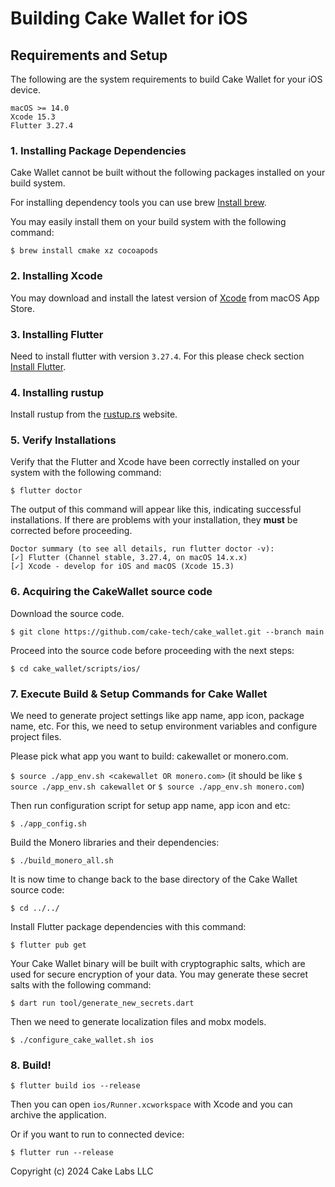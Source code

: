 # Building Cake Wallet for iOS

## Requirements and Setup

The following are the system requirements to build Cake Wallet for your iOS device.

```
macOS >= 14.0 
Xcode 15.3
Flutter 3.27.4
```

### 1. Installing Package Dependencies

Cake Wallet cannot be built without the following packages installed on your build system.

For installing dependency tools you can use brew [Install brew](https://brew.sh).

You may easily install them on your build system with the following command:

`$ brew install cmake xz cocoapods`

### 2. Installing Xcode

You may download and install the latest version of [Xcode](https://developer.apple.com/xcode/) from macOS App Store. 

### 3. Installing Flutter

Need to install flutter with version `3.27.4`. For this please check section [Install Flutter](https://docs.flutter.dev/get-started/install/macos/mobile-ios?tab=download).

### 4. Installing rustup

Install rustup from the [rustup.rs](https://rustup.rs/) website.

### 5. Verify Installations

Verify that the Flutter and Xcode have been correctly installed on your system with the following command:

`$ flutter doctor`

The output of this command will appear like this, indicating successful installations. If there are problems with your installation, they **must** be corrected before proceeding.
```
Doctor summary (to see all details, run flutter doctor -v):
[✓] Flutter (Channel stable, 3.27.4, on macOS 14.x.x)
[✓] Xcode - develop for iOS and macOS (Xcode 15.3)
```

### 6. Acquiring the CakeWallet source code

Download the source code.

`$ git clone https://github.com/cake-tech/cake_wallet.git --branch main`

Proceed into the source code before proceeding with the next steps:

`$ cd cake_wallet/scripts/ios/`

### 7. Execute Build & Setup Commands for Cake Wallet

We need to generate project settings like app name, app icon, package name, etc. For this, we need to setup environment variables and configure project files. 

Please pick what app you want to build: cakewallet or monero.com.

`$ source ./app_env.sh <cakewallet OR monero.com>`
(it should be like `$ source ./app_env.sh cakewallet` or `$ source ./app_env.sh monero.com`)

Then run configuration script for setup app name, app icon and etc:

`$ ./app_config.sh`  

Build the Monero libraries and their dependencies:

`$ ./build_monero_all.sh`

It is now time to change back to the base directory of the Cake Wallet source code:

`$ cd ../../`

Install Flutter package dependencies with this command:

`$ flutter pub get`

Your Cake Wallet binary will be built with cryptographic salts, which are used for secure encryption of your data. You may generate these secret salts with the following command:

`$ dart run tool/generate_new_secrets.dart`

Then we need to generate localization files and mobx models.

`$ ./configure_cake_wallet.sh ios`

### 8. Build!

`$ flutter build ios --release`

Then you can open `ios/Runner.xcworkspace` with Xcode and you can archive the application.

Or if you want to run to connected device:

`$ flutter run --release`

Copyright (c) 2024 Cake Labs LLC
